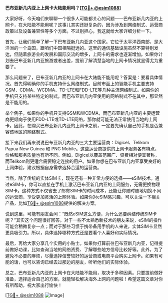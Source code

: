 **巴布亚新几内亚上上网卡大陆能用吗？[[TG💪+ @esim1088](https://t.me/s/esim1088)]**

大家好呀，今天咱们来聊聊一个很多人可能都关心的问题——巴布亚新几内亚的上网卡，在大陆能不能用呢？这事儿其实还挺复杂的，因为涉及到网络制式、运营商政策以及设备兼容性等多个方面。不过别担心，我这就给大家详细分析一下。

首先，让我们简单了解一下巴布亚新几内亚这个国家。它位于太平洋西南部，是大洋洲的一个岛国，跟咱们中国相隔挺远的。这里的通信基础设施虽然不算特别发达，但随着旅游业的发展和国际交流的增多，上网卡的需求也逐渐增加。如果你计划去巴布亚新几内亚旅游或者出差，提前了解清楚当地的上网卡情况就显得尤为重要了。

那么问题来了，巴布亚新几内亚的上网卡在大陆能不能用呢？答案是：要看具体情况。首先得明确你的手机支持什么网络制式。目前市面上的智能手机主要支持GSM、CDMA、WCDMA、TD-LTE和FDD-LTE等几种主流网络制式。如果你的手机只支持某些特定的制式，而巴布亚新几内亚使用的网络制式不在其中，那显然是不能用的。

举个例子，如果你的手机只支持GSM和WCDMA，而巴布亚新几内亚的主要运营商更倾向于使用FDD-LTE或TD-LTE网络，那你就可能无法正常使用当地的上网卡。因此，在购买巴布亚新几内亚的上网卡之前，一定要先确认自己的手机是否兼容该地区的网络制式。

接下来我们再来说说巴布亚新几内亚的三大主要运营商：Digicel、Telikom Papua New Guinea 和 PNG Mobile。这些运营商提供的上网卡服务各有特点，价格和服务质量也有所不同。例如，Digicel以覆盖范围广、资费相对便宜著称，而Telikom则更适合需要稳定连接的用户。如果你想在巴布亚新几内亚享受良好的上网体验，建议根据自身需求选择合适的运营商。

当然，除了传统的实体SIM卡，现在还有一种非常方便的选择——eSIM技术。通过eSIM卡，你可以直接在手机上激活巴布亚新几内亚的上网服务，无需更换物理SIM卡。这种方式不仅省去了邮寄SIM卡的时间成本，还能让你随时随地切换不同的运营商，享受更加灵活的上网体验。如果你对eSIM感兴趣，可以关注一下相关产品，比如[TG💪+ @esim1088](https://t.me/s/esim1088)提供的解决方案。

说到这里，可能有朋友会问：“既然eSIM这么方便，为什么还要纠结传统SIM卡呢？”其实这个问题很好回答。对于一些不太熟悉新技术的朋友来说，eSIM的操作可能会稍微复杂一点；而对于那些习惯于携带备用手机的人来说，实体SIM卡显然更具吸引力。所以，具体选择哪种方式还是要看个人喜好和实际情况。

最后，再给大家分享几个实用的小贴士。如果你打算前往巴布亚新几内亚，记得提前做好功课，比如查询当地的网络资费、了解哪些地方信号比较好等。此外，为了避免不必要的麻烦，尽量选择信誉较好的运营商或电商平台购买上网卡。如果有可能的话，也可以咨询已经去过那边的朋友，听听他们的实际体验。

总之，巴布亚新几内亚的上网卡在大陆能不能用，取决于多种因素。只要提前做好准备，选择适合自己的方案，就能轻松解决海外上网的问题啦！希望这篇文章对你有所帮助，祝大家出行愉快！

[[TG💪+ @esim1088](https://t.me/s/esim1088) ![Image](https://i.postimg.cc/4NQfJmqS/Snipaste-2025-05-13-00-14-12.png)]